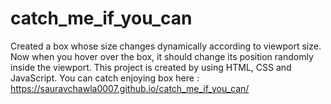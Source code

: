 # catch_me_if_you_can
Created a box whose size changes dynamically according to viewport size. Now when you hover over the box, it should change its position randomly inside the viewport. This project is created by using HTML, CSS and JavaScript.
You can catch enjoying box here : https://sauravchawla0007.github.io/catch_me_if_you_can/
